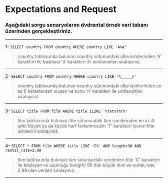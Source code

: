 # Expectations and Request
### Aşağıdaki sorgu senaryolarını dvdrental örnek veri tabanı üzerinden gerçekleştiriniz.
***
1- `SELECT country FROM country WHERE country LIKE 'A%a'`
> country tablosunda bulunan country sütunundaki ülke isimlerinden 'A' karakteri ile başlayıp 'a' karakteri ile sonlananları sıralayınız.
***

2- `SELECT country FROM country WHERE country LIKE '%_____n'`
> country tablosunda bulunan country sütunundaki ülke isimlerinden en az 6 karakterden oluşan ve sonu 'n' karakteri ile sonlananları sıralayınız.
***
3- `SELECT title FROM film WHERE title ILIKE '%t%t%t%t%'`
> film tablosunda bulunan title sütunundaki film isimlerinden en az 4 adet büyük ya da küçük harf farketmesizin 'T' karakteri içeren film isimlerini sıralayınız.
***
4- `SELECT * FROM film WHERE title LIKE 'C%' AND length>90 AND rental_rate=2.99`
> film tablosunda bulunan tüm sütunlardaki verilerden title 'C' karakteri ile başlayan ve uzunluğu (length) 90 dan büyük olan ve rental_rate 2.99 olan verileri sıralayınız.
***